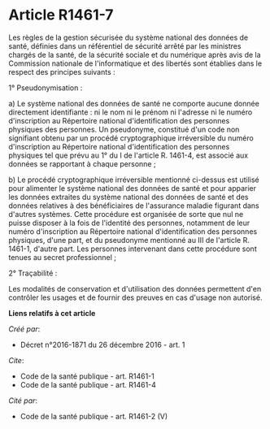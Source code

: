 # Article R1461-7

Les règles de la gestion sécurisée du système national des données de santé, définies dans un référentiel de sécurité arrêté
par les ministres chargés de la santé, de la sécurité sociale et du numérique après avis de la Commission nationale de
l'informatique et des libertés sont établies dans le respect des principes suivants : 

1° Pseudonymisation : 

a) Le système national des données de santé ne comporte aucune donnée directement identifiante : ni le nom ni le prénom ni
l'adresse ni le numéro d'inscription au Répertoire national d'identification des personnes physiques des personnes. Un
pseudonyme, constitué d'un code non signifiant obtenu par un procédé cryptographique irréversible du numéro d'inscription au
Répertoire national d'identification des personnes physiques tel que prévu au 1° du I de l'article R. 1461-4, est associé aux
données se rapportant à chaque personne ; 

b) Le procédé cryptographique irréversible mentionné ci-dessus est utilisé pour alimenter le système national des données de
santé et pour apparier les données extraites du système national des données de santé et des données relatives à des
bénéficiaires de l'assurance maladie figurant dans d'autres systèmes. Cette procédure est organisée de sorte que nul ne
puisse disposer à la fois de l'identité des personnes, notamment de leur numéro d'inscription au Répertoire national
d'identification des personnes physiques, d'une part, et du pseudonyme mentionné au III de l'article R. 1461-1, d'autre part.
Les personnes intervenant dans cette procédure sont tenues au secret professionnel ; 

2° Traçabilité : 

Les modalités de conservation et d'utilisation des données permettent d'en contrôler les usages et de fournir des preuves en
cas d'usage non autorisé.

**Liens relatifs à cet article**

_Créé par_:

  - Décret n°2016-1871 du 26 décembre 2016 - art. 1

_Cite_:

  - Code de la santé publique - art. R1461-1
  - Code de la santé publique - art. R1461-4

_Cité par_:

  - Code de la santé publique - art. R1461-2 (V)

